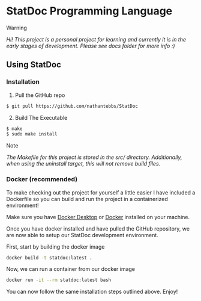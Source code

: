 # StatDoc Programming Language

> [!WARNING]
> *Hi! This project is a personal project for learning and currently it is in the early stages of development. Please see docs folder for more info :)*

## Using StatDoc

### Installation

1. Pull the GitHub repo

```bash
$ git pull https://github.com/nathantebbs/StatDoc
```

2. Build The Executable

```bash
$ make 
$ sudo make install
```
> [!NOTE]
> *The Makefile for this project is stored in the src/ directory. Additionally, when using the uninstall target, this will
not remove build files.*

### Docker (recommended)

To make checking out the project for yourself a little easier I have included a Dockerfile so you can build and run the project in a containerized environment!

Make sure you have [Docker Desktop](https://www.docker.com/products/docker-desktop/) or [Docker](https://docs.docker.com/engine/install/) installed on your machine.

Once you have docker installed and have pulled the GitHub repository, we are now able to setup our StatDoc development environment.

First, start by building the docker image
```bash
docker build -t statdoc:latest .
```

Now, we can run a container from our docker image
```bash
docker run -it --rm statdoc:latest bash
```

You can now follow the same installation steps outlined above. Enjoy!

